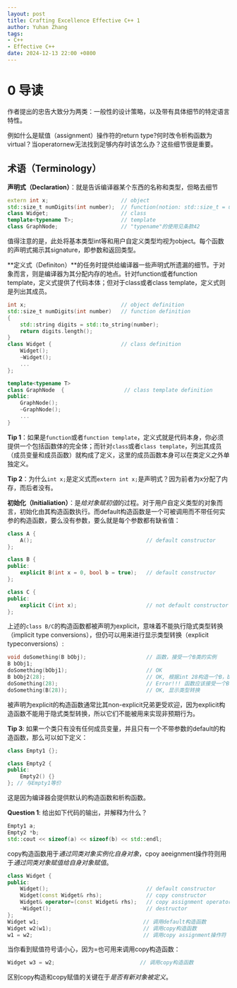 ```yaml
---
layout: post
title: Crafting Excellence Effective C++ 1
author: Yuhan Zhang
tags:
- C++
- Effective C++
date: 2024-12-13 22:00 +0800
---
```

# 0 导读
作者提出的忠告大致分为两类：一般性的设计策略，以及带有具体细节的特定语言特性。

例如什么是赋值（assignment）操作符的return type?何时改令析构函数为virtual？当operatornew无法找到足够内存时该怎么办？这些细节很是重要。
## 术语（Terminology）
**声明式（Declaration）**：就是告诉编译器某个东西的名称和类型，但略去细节
```cpp
extern int x;                       // object
std::size_t numDigits(int number);  // function(notion: std::size_t = unsigned int)
class Widget;                       // class
template<typename T>;               // template
class GraphNode;                    // "typename"的使用见条款42
```
值得注意的是，此处将基本类型int等和用户自定义类型均视为object。每个函数的声明式揭示其signature，即参数和返回类型。

**定义式（Definiton）**的任务时提供给编译器一些声明式所遗漏的细节。于对象而言，则是编译器为其分配内存的地点。针对function或者function template，定义式提供了代码本体；但对于class或者class template，定义式则是列出其成员。
```cpp
int x;                              // object definition
std::size_t numDigits(int number)   // function definition
{
    std::string digits = std::to_string(number);
    return digits.length();
}
class Widget {                      // class definition
    Widget();
    ~Widget();
    ...
};

template<typename T>
class GraphNode  {                   // class template definition
public:
    GraphNode();
    ~GraphNode();
    ...
}
```
**Tip 1**：如果是`function`或者`function template`，定义式就是代码本身，你必须提供一个包括函数体的完全体；而针对`class`或者`class template`，列出其成员（成员变量和成员函数）就构成了定义，这里的成员函数本身可以在类定义之外单独定义。

**Tip 2**：为什么`int x;`是定义式而`extern int x;`是声明式？因为前者为x分配了内存，而后者没有。

**初始化（Initialiation）**：是*给对象赋初值*的过程。对于用户自定义类型的对象而言，初始化由其构造函数执行。而default构造函数是一个可被调用而不带任何实参的构造函数，要么没有参数，要么就是每个参数都有缺省值：
```cpp
class A {
    A();                                    // default constructor
};

class B {
public:
    explicit B(int x = 0, bool b = true);   // default constructor
};

class C {
public:
    explicit C(int x);                      // not default constructor  
};
```
上述的`class B/C`的构造函数都被声明为explicit，意味着不能执行隐式类型转换（implicit type conversions），但仍可以用来进行显示类型转换（explicit typeconversions）:
```cpp
void doSomething(B bObj);                   // 函数，接受一个B类的实例
B bObj1;
doSomething(bObj1);                         // OK
B bObj2(28);                                // OK, 根据int 28构造一个B，bool参数缺省为true
doSomething(28);                            // Error!!! 函数应该接受一个B，而不是int，并且没有隐式转换
doSomething(B(28));                         // OK, 显示类型转换
```
被声明为explicit的构造函数通常比其non-explicit兄弟更受欢迎，因为explicit构造函数不能用于隐式类型转换，所以它们不能被用来实现非预期行为。

**Tip 3**:
如果一个类只有没有任何成员变量，并且只有一个不带参数的default的构造函数，那么可以如下定义：
```cpp
class Empty1 {};

class Empty2 { 
public:
    Empty2() {} 
}; // 与Empty1等价
```
这是因为编译器会提供默认的构造函数和析构函数。

**Question 1**:
给出如下代码的输出，并解释为什么？
```cpp
Empty1 a;
Empty2 *b;
std::cout << sizeof(a) << sizeof(b) << std::endl;
```

copy构造函数用于*通过同类对象实例化自身对象*，cpoy aeeignment操作符则用于*通过同类对象赋值给自身对象赋值*。
```cpp
class Widget {
public:
    Widget();                               // default constructor
    Widget(const Widget& rhs);              // copy constructor
    Widget& operator=(const Widget& rhs);   // copy assignment operator
    ~Widget();                              // destructor
};
Widget w1;                                 // 调用default构造函数
Widget w2(w1);                             // 调用copy构造函数
w1 = w2;                                   // 调用copy assignment操作符
```
当你看到赋值符号请小心，因为=也可用来调用copy构造函数：
```cpp
Widget w3 = w2;                           // 调用copy构造函数
```
区别copy构造和copy赋值的关键在于*是否有新对象被定义*。
